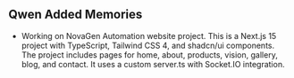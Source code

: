 ## Qwen Added Memories
- Working on NovaGen Automation website project. This is a Next.js 15 project with TypeScript, Tailwind CSS 4, and shadcn/ui components. The project includes pages for home, about, products, vision, gallery, blog, and contact. It uses a custom server.ts with Socket.IO integration.
